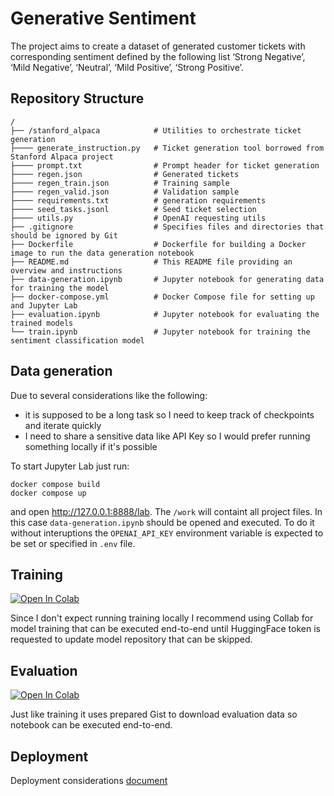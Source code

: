 # Generative Sentiment

The project aims to create a dataset of generated customer tickets with corresponding sentiment defined by the following list
‘Strong Negative’, ‘Mild Negative’, ‘Neutral’, ‘Mild Positive’, ‘Strong Positive’.

## Repository Structure

```plaintext
/
├── /stanford_alpaca            # Utilities to orchestrate ticket generation
├──── generate_instruction.py   # Ticket generation tool borrowed from Stanford Alpaca project
├──── prompt.txt                # Prompt header for ticket generation
├──── regen.json                # Generated tickets
├──── regen_train.json          # Training sample
├──── regen_valid.json          # Validation sample
├──── requirements.txt          # generation requirements
├──── seed_tasks.jsonl          # Seed ticket selection
├──── utils.py                  # OpenAI requesting utils
├── .gitignore                  # Specifies files and directories that should be ignored by Git
├── Dockerfile                  # Dockerfile for building a Docker image to run the data generation notebook
├── README.md                   # This README file providing an overview and instructions
├── data-generation.ipynb       # Jupyter notebook for generating data for training the model
├── docker-compose.yml          # Docker Compose file for setting up and Jupyter Lab
├── evaluation.ipynb            # Jupyter notebook for evaluating the trained models
└── train.ipynb                 # Jupyter notebook for training the sentiment classification model
```

## Data generation

Due to several considerations like the following:
- it is supposed to be a long task so I need to keep track of checkpoints and iterate quickly
- I need to share a sensitive data like API Key so I would prefer running something locally if it's possible

To start Jupyter Lab just run:
```shell
docker compose build
docker compose up
```
and open http://127.0.0.1:8888/lab. The `/work` will containt all project files. In this case `data-generation.ipynb` should be opened and executed.
To do it without interuptions the `OPENAI_API_KEY` environment variable is expected to be set or specified in `.env` file.

## Training

<a target="_blank" href="https://colab.research.google.com/github/lapaniku/generative-sentiment/blob/main/train.ipynb">
  <img src="https://colab.research.google.com/assets/colab-badge.svg" alt="Open In Colab"/>
</a>

Since I don't expect running training locally I recommend using Collab for model training that can be executed end-to-end until HuggingFace token is requested to update model repository that can be skipped. 

## Evaluation

<a target="_blank" href="https://colab.research.google.com/github/lapaniku/generative-sentiment/blob/main/evaluation.ipynb">
  <img src="https://colab.research.google.com/assets/colab-badge.svg" alt="Open In Colab"/>
</a>

Just like training it uses prepared Gist to download evaluation data so notebook can be executed end-to-end. 

## Deployment

Deployment considerations [document](DEPLOYMENT.md)